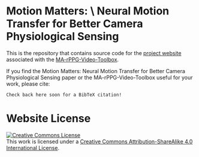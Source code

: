 # Motion Matters: \ Neural Motion Transfer for Better Camera Physiological Sensing

This is the repository that contains source code for the [project website](https://motion-matters.github.io) associated with the [MA-rPPG-Video-Toolbox](https://github.com/Roni-Lab/MA-rPPG-Video-Toolbox).

If you find the Motion Matters: Neural Motion Transfer for Better Camera Physiological Sensing paper or the MA-rPPG-Video-Toolbox useful for your work, please cite:
```
Check back here soon for a BibTeX citation!
```

# Website License
<a rel="license" href="http://creativecommons.org/licenses/by-sa/4.0/"><img alt="Creative Commons License" style="border-width:0" src="https://i.creativecommons.org/l/by-sa/4.0/88x31.png" /></a><br />This work is licensed under a <a rel="license" href="http://creativecommons.org/licenses/by-sa/4.0/">Creative Commons Attribution-ShareAlike 4.0 International License</a>.
